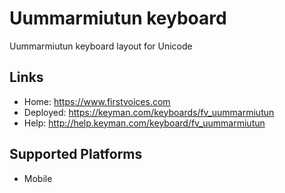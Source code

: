 Uummarmiutun keyboard
======================

Uummarmiutun keyboard layout for Unicode

Links
-----

 * Home:     <https://www.firstvoices.com>
 * Deployed: <https://keyman.com/keyboards/fv_uummarmiutun>
 * Help:     <http://help.keyman.com/keyboard/fv_uummarmiutun>
 
Supported Platforms
-------------------

 * Mobile
